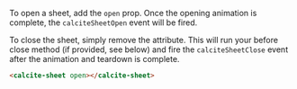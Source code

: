 To open a sheet, add the `open` prop. Once the opening animation is complete, the `calciteSheetOpen` event will be fired.

To close the sheet, simply remove the attribute. This will run your before close method (if provided, see below) and fire the `calciteSheetClose` event after the animation and teardown is complete.

```html
<calcite-sheet open></calcite-sheet>
```
